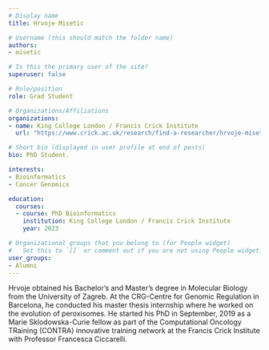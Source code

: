 ```yaml
---
# Display name
title: Hrvoje Misetic

# Username (this should match the folder name)
authors:
- misetic

# Is this the primary user of the site?
superuser: false

# Role/position
role: Grad Student

# Organizations/Affiliations
organizations:
- name: King College London / Francis Crick Institute
  url: "https://www.crick.ac.uk/research/find-a-researcher/hrvoje-misetic"

# Short bio (displayed in user profile at end of posts)
bio: PhD Student.

interests:
- Bioinformatics
- Cancer Genomics

education:
  courses:
  - course: PhD Bioinformatics
    institution: King College London / Francis Crick Institute
    year: 2023

# Organizational groups that you belong to (for People widget)
#   Set this to `[]` or comment out if you are not using People widget.
user_groups:
- Alumni
---
```


Hrvoje obtained his Bachelor’s and Master’s degree in Molecular Biology from the University of Zagreb. At the CRG-Centre for Genomic Regulation in Barcelona, he conducted his master thesis internship where he worked on the evolution of peroxisomes. He started his PhD in September, 2019 as a Marie Sklodowska-Curie fellow as part of the Computational Oncology TRaining (CONTRA) innovative training network at the Francis Crick Institute with Professor Francesca Ciccarelli.